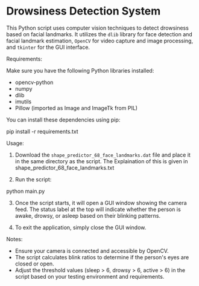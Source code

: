 # Drowsiness Detection System

This Python script uses computer vision techniques to detect drowsiness based on facial landmarks. It utilizes the `dlib` library for face detection and facial landmark estimation, `OpenCV` for video capture and image processing, and `tkinter` for the GUI interface.

Requirements:

Make sure you have the following Python libraries installed:

- opencv-python
- numpy
- dlib
- imutils
- Pillow (imported as Image and ImageTk from PIL)

You can install these dependencies using pip:

pip install -r requirements.txt

Usage:

1. Download the `shape_predictor_68_face_landmarks.dat` file and place it in the same directory as the script. The Explaination of this is given in shape_predictor_68_face_landmarks.txt

2. Run the script:

python main.py

3. Once the script starts, it will open a GUI window showing the camera feed. The status label at the top will indicate whether the person is awake, drowsy, or asleep based on their blinking patterns.

4. To exit the application, simply close the GUI window.

Notes:

- Ensure your camera is connected and accessible by OpenCV.
- The script calculates blink ratios to determine if the person's eyes are closed or open.
- Adjust the threshold values (sleep > 6, drowsy > 6, active > 6) in the script based on your testing environment and requirements.
